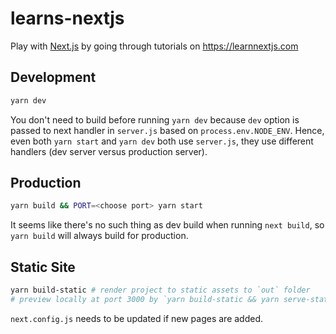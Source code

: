 # learns-nextjs

Play with [Next.js](https://github.com/zeit/next.js) by going through tutorials on https://learnnextjs.com

## Development

```bash
yarn dev
```

You don't need to build before running `yarn dev` because `dev` option is passed to next handler in `server.js` based on `process.env.NODE_ENV`. Hence, even both `yarn start` and `yarn dev` both use `server.js`, they use different handlers (dev server versus production server).

## Production

```bash
yarn build && PORT=<choose port> yarn start
```

It seems like there's no such thing as dev build when running `next build`, so `yarn build` will always build for production.

## Static Site

```bash
yarn build-static # render project to static assets to `out` folder
# preview locally at port 3000 by `yarn build-static && yarn serve-static`
```

`next.config.js` needs to be updated if new pages are added.
